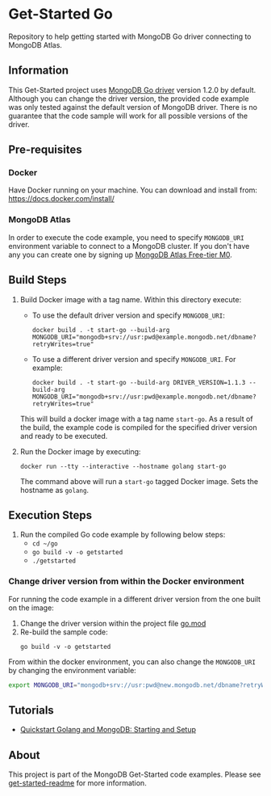# Get-Started Go

Repository to help getting started with MongoDB Go driver connecting to MongoDB Atlas.

## Information

This Get-Started project uses [MongoDB Go driver](https://godoc.org/go.mongodb.org/mongo-driver/mongo) version 1.2.0 by default. Although you can change the driver version, the provided code example was only tested against the default version of MongoDB driver. There is no guarantee that the code sample will work for all possible versions of the driver.

## Pre-requisites 

### Docker 

Have Docker running on your machine. You can download and install from: https://docs.docker.com/install/

### MongoDB Atlas

In order to execute the code example, you need to specify `MONGODB_URI` environment variable to connect to a MongoDB cluster. If you don't have any you can create one by signing up [MongoDB Atlas Free-tier M0](https://docs.atlas.mongodb.com/getting-started/). 

## Build Steps 

1. Build Docker image with a tag name. Within this directory execute: 
   * To use the default driver version and specify `MONGODB_URI`:
      ```
      docker build . -t start-go --build-arg MONGODB_URI="mongodb+srv://usr:pwd@example.mongodb.net/dbname?retryWrites=true"
      ```
   * To use a different driver version and specify `MONGODB_URI`. For example:
      ```
      docker build . -t start-go --build-arg DRIVER_VERSION=1.1.3 --build-arg MONGODB_URI="mongodb+srv://usr:pwd@example.mongodb.net/dbname?retryWrites=true"
      ```
   This will build a docker image with a tag name `start-go`. 
   As a result of the build, the example code is compiled for the specified driver version and ready to be executed.

2. Run the Docker image by executing:
   ```
   docker run --tty --interactive --hostname golang start-go
   ```

   The command above will run a `start-go` tagged Docker image. Sets the hostname as `golang`. 

## Execution Steps

1. Run the compiled Go code example by following below steps:
   * `cd ~/go`
   * `go build -v -o getstarted`
   * `./getstarted`

### Change driver version from within the Docker environment

For running the code example in a different driver version from the one built on the image:

1. Change the driver version within the project file [go.mod](go/go.mod)
2. Re-build the sample code:
   ```
   go build -v -o getstarted
   ```

From within the docker environment, you can also change the `MONGODB_URI` by changing the environment variable: 

```sh
export MONGODB_URI="mongodb+srv://usr:pwd@new.mongodb.net/dbname?retryWrites=true"
```

## Tutorials

* [Quickstart Golang and MongoDB: Starting and Setup](https://www.mongodb.com/blog/post/quick-start-golang--mongodb--starting-and-setup)


## About 

This project is part of the MongoDB Get-Started code examples. Please see [get-started-readme](https://github.com/mongodb-developer/get-started-readme) for more information. 
